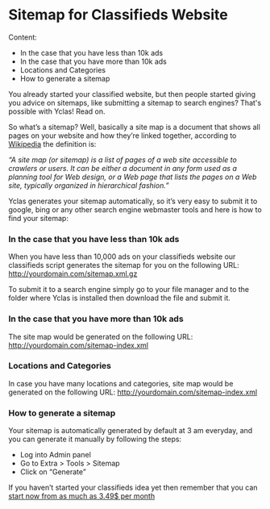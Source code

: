 # Sitemap for Classifieds Website
Content:
-   In the case that you have less than 10k ads
-   In the case that you have more than 10k ads
-   Locations and Categories
-   How to generate a sitemap


You already started your classified website, but then people started giving you advice on sitemaps, like submitting a sitemap to search engines? That's possible with Yclas! Read on.

So what’s a sitemap?
 Well, basically a site map is a document that shows all pages on your website and how they’re linked together, according to  [Wikipedia](https://en.wikipedia.org/wiki/Site_map) the definition is:

_“A site map (or sitemap) is a list of pages of a web site accessible to crawlers or users. It can be either a document in any form used as a planning tool for Web design, or a Web page that lists the pages on a Web site, typically organized in hierarchical fashion.”_

Yclas generates your sitemap automatically, so it’s very easy to submit it to google, bing or any other search engine webmaster tools and here is how to find your sitemap:

### In the case that you have less than 10k ads

When you have less than 10,000 ads on your classifieds website our classifieds script generates the sitemap for you on the following URL: http://yourdomain.com/sitemap.xml.gz

To submit it to a search engine simply go to your file manager and to the folder where Yclas is installed then download the file and submit it.

### In the case that you have more than 10k ads

The site map would be generated on the following URL: http://yourdomain.com/sitemap-index.xml

### Locations and Categories

In case you have many locations and categories, site map would be generated on the following URL: http://yourdomain.com/sitemap-index.xml

### How to generate a sitemap

Your sitemap is automatically generated by default at 3 am everyday, and you can generate it manually by following the steps:

-   Log into Admin panel
-   Go to Extra > Tools > Sitemap
-   Click on “Generate”
  
If you haven’t started your classifieds idea yet then remember that you can  [start now from as much as 3.49$ per month](https://yclas.com/self-hosted.html)

